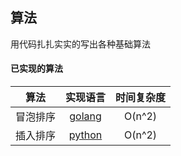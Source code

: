 ## 算法  

用代码扎扎实实的写出各种基础算法
&nbsp;
####  已实现的算法

[insert_sort]: https://github.com/whgEr/algorithm/blob/master/insert_sort.py
[bubble_sort]: https://github.com/whgEr/algorithm/blob/master/bubble_sort.py

|   算法  |  实现语言  | 时间复杂度 |
|   :---:|  :---:   | :---: |
|   冒泡排序 |  [golang][bubble_sort]   | O(n^2)|
|   插入排序 |  [python][insert_sort]   | O(n^2)|